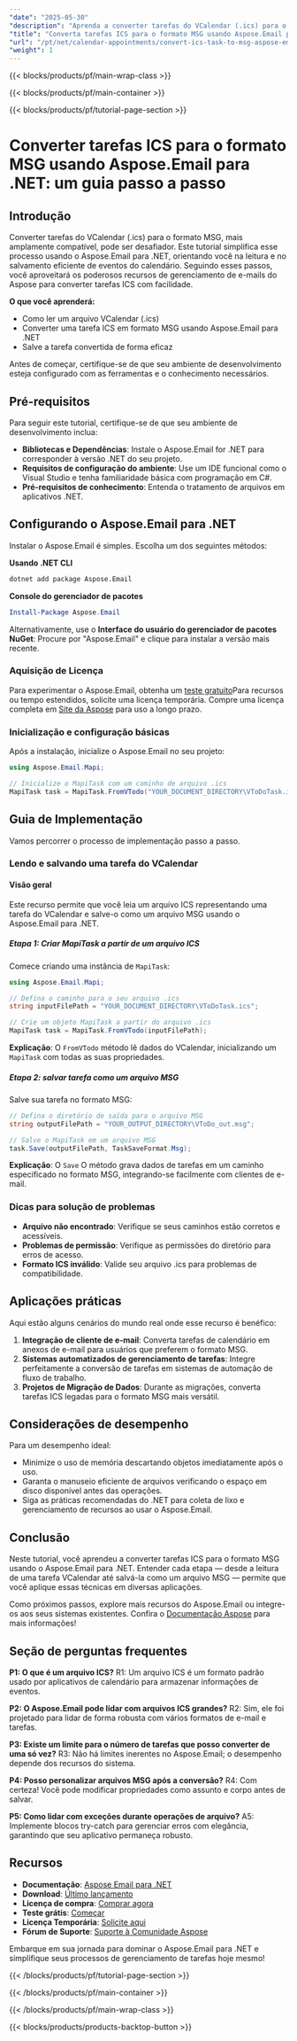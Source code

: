 ```yaml
---
"date": "2025-05-30"
"description": "Aprenda a converter tarefas do VCalendar (.ics) para o formato MSG com o Aspose.Email para .NET. Este guia oferece uma abordagem passo a passo para uma conversão de tarefas simplificada."
"title": "Converta tarefas ICS para o formato MSG usando Aspose.Email para .NET - Um guia passo a passo"
"url": "/pt/net/calendar-appointments/convert-ics-task-to-msg-aspose-email-net/"
"weight": 1
---
```


{{< blocks/products/pf/main-wrap-class >}}

{{< blocks/products/pf/main-container >}}

{{< blocks/products/pf/tutorial-page-section >}}
# Converter tarefas ICS para o formato MSG usando Aspose.Email para .NET: um guia passo a passo

## Introdução

Converter tarefas do VCalendar (.ics) para o formato MSG, mais amplamente compatível, pode ser desafiador. Este tutorial simplifica esse processo usando o Aspose.Email para .NET, orientando você na leitura e no salvamento eficiente de eventos do calendário. Seguindo esses passos, você aproveitará os poderosos recursos de gerenciamento de e-mails do Aspose para converter tarefas ICS com facilidade.

**O que você aprenderá:**
- Como ler um arquivo VCalendar (.ics)
- Converter uma tarefa ICS em formato MSG usando Aspose.Email para .NET
- Salve a tarefa convertida de forma eficaz

Antes de começar, certifique-se de que seu ambiente de desenvolvimento esteja configurado com as ferramentas e o conhecimento necessários.

## Pré-requisitos

Para seguir este tutorial, certifique-se de que seu ambiente de desenvolvimento inclua:

- **Bibliotecas e Dependências**: Instale o Aspose.Email for .NET para corresponder à versão .NET do seu projeto.
- **Requisitos de configuração do ambiente**: Use um IDE funcional como o Visual Studio e tenha familiaridade básica com programação em C#.
- **Pré-requisitos de conhecimento**: Entenda o tratamento de arquivos em aplicativos .NET.

## Configurando o Aspose.Email para .NET

Instalar o Aspose.Email é simples. Escolha um dos seguintes métodos:

**Usando .NET CLI**
```bash
dotnet add package Aspose.Email
```

**Console do gerenciador de pacotes**
```powershell
Install-Package Aspose.Email
```

Alternativamente, use o **Interface do usuário do gerenciador de pacotes NuGet**: Procure por "Aspose.Email" e clique para instalar a versão mais recente.

### Aquisição de Licença

Para experimentar o Aspose.Email, obtenha um [teste gratuito](https://releases.aspose.com/email/net/)Para recursos ou tempo estendidos, solicite uma licença temporária. Compre uma licença completa em [Site da Aspose](https://purchase.aspose.com/buy) para uso a longo prazo.

### Inicialização e configuração básicas

Após a instalação, inicialize o Aspose.Email no seu projeto:

```csharp
using Aspose.Email.Mapi;

// Inicialize o MapiTask com um caminho de arquivo .ics
MapiTask task = MapiTask.FromVTodo("YOUR_DOCUMENT_DIRECTORY\VToDoTask.ics");
```

## Guia de Implementação

Vamos percorrer o processo de implementação passo a passo.

### Lendo e salvando uma tarefa do VCalendar

#### Visão geral
Este recurso permite que você leia um arquivo ICS representando uma tarefa do VCalendar e salve-o como um arquivo MSG usando o Aspose.Email para .NET.

##### Etapa 1: Criar MapiTask a partir de um arquivo ICS

Comece criando uma instância de `MapiTask`:

```csharp
using Aspose.Email.Mapi;

// Defina o caminho para o seu arquivo .ics
string inputFilePath = "YOUR_DOCUMENT_DIRECTORY\VToDoTask.ics";

// Crie um objeto MapiTask a partir do arquivo .ics
MapiTask task = MapiTask.FromVTodo(inputFilePath);
```

**Explicação**: O `FromVTodo` método lê dados do VCalendar, inicializando um `MapiTask` com todas as suas propriedades.

##### Etapa 2: salvar tarefa como um arquivo MSG

Salve sua tarefa no formato MSG:

```csharp
// Defina o diretório de saída para o arquivo MSG
string outputFilePath = "YOUR_OUTPUT_DIRECTORY\VToDo_out.msg";

// Salve o MapiTask em um arquivo MSG
task.Save(outputFilePath, TaskSaveFormat.Msg);
```

**Explicação**: O `Save` O método grava dados de tarefas em um caminho especificado no formato MSG, integrando-se facilmente com clientes de e-mail.

### Dicas para solução de problemas
- **Arquivo não encontrado**: Verifique se seus caminhos estão corretos e acessíveis.
- **Problemas de permissão**: Verifique as permissões do diretório para erros de acesso.
- **Formato ICS inválido**: Valide seu arquivo .ics para problemas de compatibilidade.

## Aplicações práticas

Aqui estão alguns cenários do mundo real onde esse recurso é benéfico:
1. **Integração de cliente de e-mail**: Converta tarefas de calendário em anexos de e-mail para usuários que preferem o formato MSG.
2. **Sistemas automatizados de gerenciamento de tarefas**: Integre perfeitamente a conversão de tarefas em sistemas de automação de fluxo de trabalho.
3. **Projetos de Migração de Dados**: Durante as migrações, converta tarefas ICS legadas para o formato MSG mais versátil.

## Considerações de desempenho

Para um desempenho ideal:
- Minimize o uso de memória descartando objetos imediatamente após o uso.
- Garanta o manuseio eficiente de arquivos verificando o espaço em disco disponível antes das operações.
- Siga as práticas recomendadas do .NET para coleta de lixo e gerenciamento de recursos ao usar o Aspose.Email.

## Conclusão

Neste tutorial, você aprendeu a converter tarefas ICS para o formato MSG usando o Aspose.Email para .NET. Entender cada etapa — desde a leitura de uma tarefa VCalendar até salvá-la como um arquivo MSG — permite que você aplique essas técnicas em diversas aplicações.

Como próximos passos, explore mais recursos do Aspose.Email ou integre-os aos seus sistemas existentes. Confira o [Documentação Aspose](https://reference.aspose.com/email/net/) para mais informações!

## Seção de perguntas frequentes

**P1: O que é um arquivo ICS?**
R1: Um arquivo ICS é um formato padrão usado por aplicativos de calendário para armazenar informações de eventos.

**P2: O Aspose.Email pode lidar com arquivos ICS grandes?**
R2: Sim, ele foi projetado para lidar de forma robusta com vários formatos de e-mail e tarefas.

**P3: Existe um limite para o número de tarefas que posso converter de uma só vez?**
R3: Não há limites inerentes no Aspose.Email; o desempenho depende dos recursos do sistema.

**P4: Posso personalizar arquivos MSG após a conversão?**
R4: Com certeza! Você pode modificar propriedades como assunto e corpo antes de salvar.

**P5: Como lidar com exceções durante operações de arquivo?**
A5: Implemente blocos try-catch para gerenciar erros com elegância, garantindo que seu aplicativo permaneça robusto.

## Recursos
- **Documentação**: [Aspose Email para .NET](https://reference.aspose.com/email/net/)
- **Download**: [Último lançamento](https://releases.aspose.com/email/net/)
- **Licença de compra**: [Comprar agora](https://purchase.aspose.com/buy)
- **Teste grátis**: [Começar](https://releases.aspose.com/email/net/)
- **Licença Temporária**: [Solicite aqui](https://purchase.aspose.com/temporary-license/)
- **Fórum de Suporte**: [Suporte à Comunidade Aspose](https://forum.aspose.com/c/email/10)

Embarque em sua jornada para dominar o Aspose.Email para .NET e simplifique seus processos de gerenciamento de tarefas hoje mesmo!

{{< /blocks/products/pf/tutorial-page-section >}}

{{< /blocks/products/pf/main-container >}}

{{< /blocks/products/pf/main-wrap-class >}}

{{< blocks/products/products-backtop-button >}}
